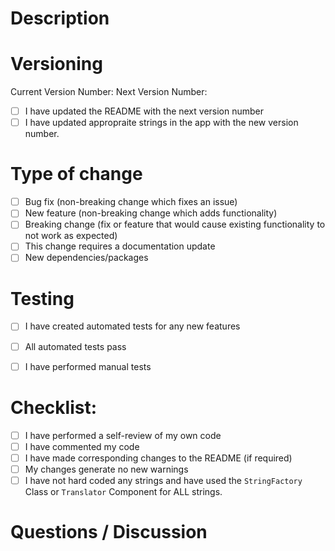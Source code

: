 # Description

<!-- 
Please include a summary of the change and which issue is fixed.
Please also include relevant motivation and context. This can be helped by linking to any related issue (ex: Fixes #1).
Be as detailed as possible and be sure to indicate how this change will effect downstream users.

Also list any new dependencies/packages that are required for this change.

Example:
=======================
### Added status codes

Requests will now respond with the appropriate status code instead of returning a 200 OK on all requests. Specifically this applies to requests made to: `some_endpoint`
which has a `403 Unauthorized` response, as well as a `401 Bad Request`.
=======================
-->

# Versioning

Current Version Number:
Next Version Number:

- [ ] I have updated the README with the next version number
- [ ] I have updated appropraite strings in the app with the new version number.

# Type of change

<!-- Please select options that are relevant. -->

- [ ] Bug fix (non-breaking change which fixes an issue)
- [ ] New feature (non-breaking change which adds functionality)
- [ ] Breaking change (fix or feature that would cause existing functionality to not work as expected)
- [ ] This change requires a documentation update
- [ ] New dependencies/packages

# Testing

<!-- Describe the tests that you ran to verify your changes -->

- [ ] I have created automated tests for any new features
- [ ] All automated tests pass
- [ ] I have performed manual tests


# Checklist:

<!-- Please make sure the following have been performed. -->
<!-- If they have not yet been performed, leave them unchecked (and/or) title your PR with "WIP: ". -->

- [ ] I have performed a self-review of my own code
- [ ] I have commented my code
- [ ] I have made corresponding changes to the README (if required)
- [ ] My changes generate no new warnings
- [ ] I have not hard coded any strings and have used the `StringFactory` Class or `Translator` Component for ALL strings.

# Questions / Discussion

<!-- Any questions you are still wondering about or discussions to be had about the changes.
You can also include specific areas/files you would like reviewed or commented on. -->